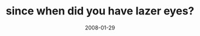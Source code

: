 ---
layout: base.njk
title : 'since when did you have lazer eyes?' 
view_title : 'since when did you have lazer eyes?' 
year : '2008' 
date : '2008-01-29' 
img_file : '/drawing/sincewhendidyouhavelazereyes7.png' 
html_file : 'sincewhendidyouhavelazereyes7' 
next_html : 'sincewhendidyouhavelazereyes6.html' 
year_order : '42' 
permalink : "title/{{html_file}}.html"
---